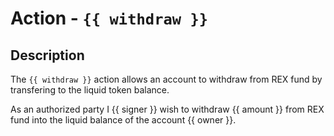 # Action - `{{ withdraw }}`

## Description

The `{{ withdraw }}` action allows an account to withdraw from REX fund by transfering to the liquid token balance.

As an authorized party I {{ signer }} wish to withdraw {{ amount }} from REX fund into the liquid balance of the account {{ owner }}.
